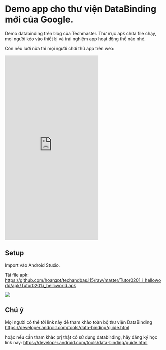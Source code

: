 Demo app cho thư viện DataBinding mới của Google.
==========================

Demo databinding trên blog của Techmaster.
Thư mục apk chứa file chạy, mọi người kéo vào thiết bị và trải nghiệm app hoạt động thế nào nhé.

Còn nếu lười nữa thì mọi người chơi thử app trên web:

<iframe src="https://appetize.io/embed/w181623et3kb483qj28xk5a0t4?device=nexus5&scale=75&autoplay=false&orientation=portrait&deviceColor=black" width="300px" height="597px" frameborder="0" scrolling="no"></iframe>

## Setup
Import vào Android Studio.

Tải file apk: https://github.com/hoangpt/techandbas.i15/raw/master/Tutor0201.i_helloworld/apk/Tutor0201.i_helloworld.apk

![](https://raw.githubusercontent.com/hoangpt/techandbas.i15/master/Tutor0201_helloworld/apk/Tutor0201_helloandroid.gif)

## Chú ý
Mọi người có thể tới link này để tham khảo toàn bộ thư viện DataBinding
https://developer.android.com/tools/data-binding/guide.html

hoặc nếu cần tham khảo prj thật có sử dụng databinding, hãy đăng ký học link này:
https://developer.android.com/tools/data-binding/guide.html
